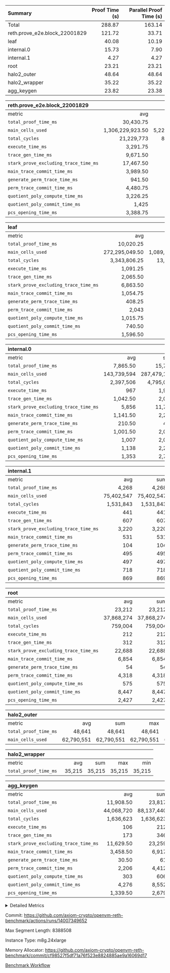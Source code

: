 | Summary | Proof Time (s) | Parallel Proof Time (s) |
|:---|---:|---:|
| Total |  288.87 |  163.14 |
| reth.prove_e2e.block_22001829 |  121.72 |  33.71 |
| leaf |  40.08 |  10.19 |
| internal.0 |  15.73 |  7.90 |
| internal.1 |  4.27 |  4.27 |
| root |  23.21 |  23.21 |
| halo2_outer |  48.64 |  48.64 |
| halo2_wrapper |  35.22 |  35.22 |
| agg_keygen |  23.82 |  23.38 |


| reth.prove_e2e.block_22001829 |||||
|:---|---:|---:|---:|---:|
|metric|avg|sum|max|min|
| `total_proof_time_ms ` |  30,430.75 |  121,723 |  33,708 |  26,040 |
| `main_cells_used     ` |  1,306,229,923.50 |  5,224,919,694 |  1,559,576,220 |  1,014,145,889 |
| `total_cycles        ` |  21,229,773 |  84,919,092 |  23,396,246 |  20,100,414 |
| `execute_time_ms     ` |  3,291.75 |  13,167 |  3,869 |  2,683 |
| `trace_gen_time_ms   ` |  9,671.50 |  38,686 |  10,341 |  9,030 |
| `stark_prove_excluding_trace_time_ms` |  17,467.50 |  69,870 |  20,353 |  14,327 |
| `main_trace_commit_time_ms` |  3,989.50 |  15,958 |  5,140 |  2,882 |
| `generate_perm_trace_time_ms` |  941.50 |  3,766 |  1,000 |  878 |
| `perm_trace_commit_time_ms` |  4,480.75 |  17,923 |  4,961 |  3,926 |
| `quotient_poly_compute_time_ms` |  3,226.25 |  12,905 |  4,223 |  2,154 |
| `quotient_poly_commit_time_ms` |  1,425 |  5,700 |  1,482 |  1,361 |
| `pcs_opening_time_ms ` |  3,388.75 |  13,555 |  3,598 |  3,112 |

| leaf |||||
|:---|---:|---:|---:|---:|
|metric|avg|sum|max|min|
| `total_proof_time_ms ` |  10,020.25 |  40,081 |  10,189 |  9,693 |
| `main_cells_used     ` |  272,295,049.50 |  1,089,180,198 |  279,937,323 |  252,503,450 |
| `total_cycles        ` |  3,343,806.25 |  13,375,225 |  3,460,943 |  3,076,782 |
| `execute_time_ms     ` |  1,091.25 |  4,365 |  1,122 |  1,016 |
| `trace_gen_time_ms   ` |  2,065.50 |  8,262 |  2,152 |  1,866 |
| `stark_prove_excluding_trace_time_ms` |  6,863.50 |  27,454 |  6,922 |  6,811 |
| `main_trace_commit_time_ms` |  1,054.75 |  4,219 |  1,076 |  1,031 |
| `generate_perm_trace_time_ms` |  408.25 |  1,633 |  421 |  394 |
| `perm_trace_commit_time_ms` |  2,043 |  8,172 |  2,079 |  2,027 |
| `quotient_poly_compute_time_ms` |  1,015.75 |  4,063 |  1,023 |  1,005 |
| `quotient_poly_commit_time_ms` |  740.50 |  2,962 |  746 |  732 |
| `pcs_opening_time_ms ` |  1,596.50 |  6,386 |  1,620 |  1,564 |

| internal.0 |||||
|:---|---:|---:|---:|---:|
|metric|avg|sum|max|min|
| `total_proof_time_ms ` |  7,865.50 |  15,731 |  7,903 |  7,828 |
| `main_cells_used     ` |  143,739,594 |  287,479,188 |  143,739,927 |  143,739,261 |
| `total_cycles        ` |  2,397,506 |  4,795,012 |  2,397,527 |  2,397,485 |
| `execute_time_ms     ` |  967 |  1,934 |  968 |  966 |
| `trace_gen_time_ms   ` |  1,042.50 |  2,085 |  1,047 |  1,038 |
| `stark_prove_excluding_trace_time_ms` |  5,856 |  11,712 |  5,890 |  5,822 |
| `main_trace_commit_time_ms` |  1,141.50 |  2,283 |  1,142 |  1,141 |
| `generate_perm_trace_time_ms` |  210.50 |  421 |  212 |  209 |
| `perm_trace_commit_time_ms` |  1,001.50 |  2,003 |  1,009 |  994 |
| `quotient_poly_compute_time_ms` |  1,007 |  2,014 |  1,007 |  1,007 |
| `quotient_poly_commit_time_ms` |  1,138 |  2,276 |  1,162 |  1,114 |
| `pcs_opening_time_ms ` |  1,353 |  2,706 |  1,353 |  1,353 |

| internal.1 |||||
|:---|---:|---:|---:|---:|
|metric|avg|sum|max|min|
| `total_proof_time_ms ` |  4,268 |  4,268 |  4,268 |  4,268 |
| `main_cells_used     ` |  75,402,547 |  75,402,547 |  75,402,547 |  75,402,547 |
| `total_cycles        ` |  1,531,843 |  1,531,843 |  1,531,843 |  1,531,843 |
| `execute_time_ms     ` |  441 |  441 |  441 |  441 |
| `trace_gen_time_ms   ` |  607 |  607 |  607 |  607 |
| `stark_prove_excluding_trace_time_ms` |  3,220 |  3,220 |  3,220 |  3,220 |
| `main_trace_commit_time_ms` |  531 |  531 |  531 |  531 |
| `generate_perm_trace_time_ms` |  104 |  104 |  104 |  104 |
| `perm_trace_commit_time_ms` |  495 |  495 |  495 |  495 |
| `quotient_poly_compute_time_ms` |  497 |  497 |  497 |  497 |
| `quotient_poly_commit_time_ms` |  718 |  718 |  718 |  718 |
| `pcs_opening_time_ms ` |  869 |  869 |  869 |  869 |

| root |||||
|:---|---:|---:|---:|---:|
|metric|avg|sum|max|min|
| `total_proof_time_ms ` |  23,212 |  23,212 |  23,212 |  23,212 |
| `main_cells_used     ` |  37,868,274 |  37,868,274 |  37,868,274 |  37,868,274 |
| `total_cycles        ` |  759,004 |  759,004 |  759,004 |  759,004 |
| `execute_time_ms     ` |  212 |  212 |  212 |  212 |
| `trace_gen_time_ms   ` |  312 |  312 |  312 |  312 |
| `stark_prove_excluding_trace_time_ms` |  22,688 |  22,688 |  22,688 |  22,688 |
| `main_trace_commit_time_ms` |  6,854 |  6,854 |  6,854 |  6,854 |
| `generate_perm_trace_time_ms` |  54 |  54 |  54 |  54 |
| `perm_trace_commit_time_ms` |  4,318 |  4,318 |  4,318 |  4,318 |
| `quotient_poly_compute_time_ms` |  575 |  575 |  575 |  575 |
| `quotient_poly_commit_time_ms` |  8,447 |  8,447 |  8,447 |  8,447 |
| `pcs_opening_time_ms ` |  2,427 |  2,427 |  2,427 |  2,427 |

| halo2_outer |||||
|:---|---:|---:|---:|---:|
|metric|avg|sum|max|min|
| `total_proof_time_ms ` |  48,641 |  48,641 |  48,641 |  48,641 |
| `main_cells_used     ` |  62,790,551 |  62,790,551 |  62,790,551 |  62,790,551 |

| halo2_wrapper |||||
|:---|---:|---:|---:|---:|
|metric|avg|sum|max|min|
| `total_proof_time_ms ` |  35,215 |  35,215 |  35,215 |  35,215 |

| agg_keygen |||||
|:---|---:|---:|---:|---:|
|metric|avg|sum|max|min|
| `total_proof_time_ms ` |  11,908.50 |  23,817 |  23,376 |  441 |
| `main_cells_used     ` |  44,068,720 |  88,137,440 |  87,209,369 |  928,071 |
| `total_cycles        ` |  1,636,623 |  1,636,623 |  1,636,623 |  1,636,623 |
| `execute_time_ms     ` |  106 |  212 |  212 |  0 |
| `trace_gen_time_ms   ` |  173 |  346 |  318 |  28 |
| `stark_prove_excluding_trace_time_ms` |  11,629.50 |  23,259 |  22,846 |  413 |
| `main_trace_commit_time_ms` |  3,458.50 |  6,917 |  6,866 |  51 |
| `generate_perm_trace_time_ms` |  30.50 |  61 |  49 |  12 |
| `perm_trace_commit_time_ms` |  2,206 |  4,412 |  4,362 |  50 |
| `quotient_poly_compute_time_ms` |  303 |  606 |  576 |  30 |
| `quotient_poly_commit_time_ms` |  4,276 |  8,552 |  8,492 |  60 |
| `pcs_opening_time_ms ` |  1,339.50 |  2,679 |  2,474 |  205 |



<details>
<summary>Detailed Metrics</summary>

| air_name | block_number | quotient_deg | interactions | constraints |
| --- | --- | --- | --- | --- |
| AccessAdapterAir<16> | 22001829 | 2 | 5 | 12 | 
| AccessAdapterAir<2> | 22001829 | 2 | 5 | 12 | 
| AccessAdapterAir<32> | 22001829 | 2 | 5 | 12 | 
| AccessAdapterAir<4> | 22001829 | 2 | 5 | 12 | 
| AccessAdapterAir<8> | 22001829 | 2 | 5 | 12 | 
| BitwiseOperationLookupAir<8> | 22001829 | 2 | 2 | 4 | 
| KeccakVmAir | 22001829 | 2 | 321 | 4,513 | 
| MemoryMerkleAir<8> | 22001829 | 2 | 4 | 39 | 
| PersistentBoundaryAir<8> | 22001829 | 2 | 3 | 7 | 
| PhantomAir | 22001829 | 2 | 3 | 5 | 
| Poseidon2PeripheryAir<BabyBearParameters>, 1> | 22001829 | 2 | 1 | 286 | 
| ProgramAir | 22001829 | 1 | 1 | 4 | 
| RangeTupleCheckerAir<2> | 22001829 | 1 | 1 | 4 | 
| Rv32HintStoreAir | 22001829 | 2 | 18 | 28 | 
| Sha256VmAir | 22001829 | 2 | 50 | 663 | 
| VariableRangeCheckerAir | 22001829 | 1 | 1 | 4 | 
| VmAirWrapper<Rv32BaseAluAdapterAir, BaseAluCoreAir<4, 8> | 22001829 | 2 | 20 | 37 | 
| VmAirWrapper<Rv32BaseAluAdapterAir, LessThanCoreAir<4, 8> | 22001829 | 2 | 18 | 40 | 
| VmAirWrapper<Rv32BaseAluAdapterAir, ShiftCoreAir<4, 8> | 22001829 | 2 | 24 | 91 | 
| VmAirWrapper<Rv32BranchAdapterAir, BranchEqualCoreAir<4> | 22001829 | 2 | 11 | 20 | 
| VmAirWrapper<Rv32BranchAdapterAir, BranchLessThanCoreAir<4, 8> | 22001829 | 2 | 13 | 35 | 
| VmAirWrapper<Rv32CondRdWriteAdapterAir, Rv32JalLuiCoreAir> | 22001829 | 2 | 10 | 18 | 
| VmAirWrapper<Rv32HeapAdapterAir<2, 32, 32>, BaseAluCoreAir<32, 8> | 22001829 | 2 | 61 | 126 | 
| VmAirWrapper<Rv32HeapAdapterAir<2, 32, 32>, LessThanCoreAir<32, 8> | 22001829 | 2 | 31 | 129 | 
| VmAirWrapper<Rv32HeapAdapterAir<2, 32, 32>, MultiplicationCoreAir<32, 8> | 22001829 | 2 | 61 | 57 | 
| VmAirWrapper<Rv32HeapAdapterAir<2, 32, 32>, ShiftCoreAir<32, 8> | 22001829 | 2 | 79 | 2,161 | 
| VmAirWrapper<Rv32HeapBranchAdapterAir<2, 32>, BranchEqualCoreAir<32> | 22001829 | 2 | 20 | 55 | 
| VmAirWrapper<Rv32HeapBranchAdapterAir<2, 32>, BranchLessThanCoreAir<32, 8> | 22001829 | 2 | 22 | 126 | 
| VmAirWrapper<Rv32IsEqualModAdapterAir<2, 1, 32, 32>, ModularIsEqualCoreAir<32, 4, 8> | 22001829 | 2 | 25 | 225 | 
| VmAirWrapper<Rv32IsEqualModAdapterAir<2, 3, 16, 48>, ModularIsEqualCoreAir<48, 4, 8> | 22001829 | 2 | 41 | 333 | 
| VmAirWrapper<Rv32JalrAdapterAir, Rv32JalrCoreAir> | 22001829 | 2 | 16 | 20 | 
| VmAirWrapper<Rv32LoadStoreAdapterAir, LoadSignExtendCoreAir<4, 8> | 22001829 | 2 | 18 | 33 | 
| VmAirWrapper<Rv32LoadStoreAdapterAir, LoadStoreCoreAir<4> | 22001829 | 2 | 17 | 40 | 
| VmAirWrapper<Rv32MultAdapterAir, DivRemCoreAir<4, 8> | 22001829 | 2 | 25 | 84 | 
| VmAirWrapper<Rv32MultAdapterAir, MulHCoreAir<4, 8> | 22001829 | 2 | 24 | 31 | 
| VmAirWrapper<Rv32MultAdapterAir, MultiplicationCoreAir<4, 8> | 22001829 | 2 | 19 | 19 | 
| VmAirWrapper<Rv32RdWriteAdapterAir, Rv32AuipcCoreAir> | 22001829 | 2 | 12 | 14 | 
| VmAirWrapper<Rv32VecHeapAdapterAir<1, 2, 2, 32, 32>, FieldExpressionCoreAir> | 22001829 | 2 | 415 | 480 | 
| VmAirWrapper<Rv32VecHeapAdapterAir<1, 6, 6, 16, 16>, FieldExpressionCoreAir> | 22001829 | 2 | 832 | 921 | 
| VmAirWrapper<Rv32VecHeapAdapterAir<2, 1, 1, 32, 32>, FieldExpressionCoreAir> | 22001829 | 2 | 158 | 190 | 
| VmAirWrapper<Rv32VecHeapAdapterAir<2, 2, 2, 32, 32>, FieldExpressionCoreAir> | 22001829 | 2 | 428 | 457 | 
| VmAirWrapper<Rv32VecHeapAdapterAir<2, 3, 3, 16, 16>, FieldExpressionCoreAir> | 22001829 | 2 | 246 | 288 | 
| VmAirWrapper<Rv32VecHeapAdapterAir<2, 6, 6, 16, 16>, FieldExpressionCoreAir> | 22001829 | 2 | 668 | 701 | 
| VmConnectorAir | 22001829 | 2 | 5 | 11 | 

| block_number | execute_time_ms |
| --- | --- |
| 22001829 | 214 | 

| group | air_name | block_number | rows | quotient_deg | prep_cols | perm_cols | main_cols | interactions | constraints | cells |
| --- | --- | --- | --- | --- | --- | --- | --- | --- | --- | --- |
| agg_keygen | AccessAdapterAir<16> | 22001829 |  | 2 |  |  |  | 5 | 12 |  | 
| agg_keygen | AccessAdapterAir<2> | 22001829 | 524,288 | 8 |  | 16 | 11 | 5 | 12 | 14,155,776 | 
| agg_keygen | AccessAdapterAir<32> | 22001829 |  | 2 |  |  |  | 5 | 12 |  | 
| agg_keygen | AccessAdapterAir<4> | 22001829 | 262,144 | 8 |  | 16 | 13 | 5 | 12 | 7,602,176 | 
| agg_keygen | AccessAdapterAir<8> | 22001829 | 8,192 | 8 |  | 16 | 17 | 5 | 12 | 270,336 | 
| agg_keygen | BitwiseOperationLookupAir<8> | 22001829 |  | 2 |  |  |  | 2 | 4 |  | 
| agg_keygen | FriReducedOpeningAir | 22001829 | 524,288 | 8 |  | 84 | 27 | 39 | 71 | 58,195,968 | 
| agg_keygen | JalRangeCheckAir | 22001829 | 65,536 | 8 |  | 28 | 12 | 9 | 14 | 2,621,440 | 
| agg_keygen | MemoryMerkleAir<8> | 22001829 |  | 2 |  |  |  | 4 | 39 |  | 
| agg_keygen | NativePoseidon2Air<BabyBearParameters>, 1> | 22001829 | 65,536 | 8 |  | 312 | 398 | 136 | 572 | 46,530,560 | 
| agg_keygen | PersistentBoundaryAir<8> | 22001829 |  | 2 |  |  |  | 3 | 7 |  | 
| agg_keygen | PhantomAir | 22001829 | 32,768 | 4 |  | 12 | 6 | 3 | 5 | 589,824 | 
| agg_keygen | Poseidon2PeripheryAir<BabyBearParameters>, 1> | 22001829 |  | 2 |  |  |  | 1 | 286 |  | 
| agg_keygen | ProgramAir | 22001829 | 131,072 | 1 |  | 8 | 10 | 1 | 4 | 2,359,296 | 
| agg_keygen | RangeTupleCheckerAir<2> | 22001829 |  | 1 |  |  |  | 1 | 4 |  | 
| agg_keygen | Rv32HintStoreAir | 22001829 |  | 2 |  |  |  | 18 | 28 |  | 
| agg_keygen | VariableRangeCheckerAir | 22001829 | 262,144 | 1 | 2 | 8 | 1 | 1 | 4 | 2,359,296 | 
| agg_keygen | VmAirWrapper<AluNativeAdapterAir, FieldArithmeticCoreAir> | 22001829 | 1,048,576 | 8 |  | 36 | 29 | 15 | 27 | 68,157,440 | 
| agg_keygen | VmAirWrapper<BranchNativeAdapterAir, BranchEqualCoreAir<1> | 22001829 | 262,144 | 8 |  | 28 | 23 | 11 | 25 | 13,369,344 | 
| agg_keygen | VmAirWrapper<NativeAdapterAir<2, 0>, PublicValuesCoreAir> | 22001829 | 64 | 8 |  | 28 | 27 | 11 | 30 | 3,520 | 
| agg_keygen | VmAirWrapper<NativeLoadStoreAdapterAir<1>, NativeLoadStoreCoreAir<1> | 22001829 | 524,288 | 8 |  | 40 | 21 | 15 | 20 | 31,981,568 | 
| agg_keygen | VmAirWrapper<NativeLoadStoreAdapterAir<4>, NativeLoadStoreCoreAir<4> | 22001829 | 131,072 | 8 |  | 40 | 27 | 15 | 20 | 8,781,824 | 
| agg_keygen | VmAirWrapper<NativeVectorizedAdapterAir<4>, FieldExtensionCoreAir> | 22001829 | 131,072 | 8 |  | 36 | 38 | 15 | 27 | 9,699,328 | 
| agg_keygen | VmAirWrapper<Rv32BaseAluAdapterAir, BaseAluCoreAir<4, 8> | 22001829 |  | 2 |  |  |  | 20 | 37 |  | 
| agg_keygen | VmAirWrapper<Rv32BaseAluAdapterAir, LessThanCoreAir<4, 8> | 22001829 |  | 2 |  |  |  | 18 | 40 |  | 
| agg_keygen | VmAirWrapper<Rv32BaseAluAdapterAir, ShiftCoreAir<4, 8> | 22001829 |  | 2 |  |  |  | 24 | 91 |  | 
| agg_keygen | VmAirWrapper<Rv32BranchAdapterAir, BranchEqualCoreAir<4> | 22001829 |  | 2 |  |  |  | 11 | 20 |  | 
| agg_keygen | VmAirWrapper<Rv32BranchAdapterAir, BranchLessThanCoreAir<4, 8> | 22001829 |  | 2 |  |  |  | 13 | 35 |  | 
| agg_keygen | VmAirWrapper<Rv32CondRdWriteAdapterAir, Rv32JalLuiCoreAir> | 22001829 |  | 2 |  |  |  | 10 | 18 |  | 
| agg_keygen | VmAirWrapper<Rv32JalrAdapterAir, Rv32JalrCoreAir> | 22001829 |  | 2 |  |  |  | 16 | 20 |  | 
| agg_keygen | VmAirWrapper<Rv32LoadStoreAdapterAir, LoadSignExtendCoreAir<4, 8> | 22001829 |  | 2 |  |  |  | 18 | 33 |  | 
| agg_keygen | VmAirWrapper<Rv32LoadStoreAdapterAir, LoadStoreCoreAir<4> | 22001829 |  | 2 |  |  |  | 17 | 40 |  | 
| agg_keygen | VmAirWrapper<Rv32MultAdapterAir, DivRemCoreAir<4, 8> | 22001829 |  | 2 |  |  |  | 25 | 84 |  | 
| agg_keygen | VmAirWrapper<Rv32MultAdapterAir, MulHCoreAir<4, 8> | 22001829 |  | 2 |  |  |  | 24 | 31 |  | 
| agg_keygen | VmAirWrapper<Rv32MultAdapterAir, MultiplicationCoreAir<4, 8> | 22001829 |  | 2 |  |  |  | 19 | 19 |  | 
| agg_keygen | VmAirWrapper<Rv32RdWriteAdapterAir, Rv32AuipcCoreAir> | 22001829 |  | 2 |  |  |  | 12 | 14 |  | 
| agg_keygen | VmConnectorAir | 22001829 | 2 | 8 | 1 | 16 | 5 | 5 | 11 | 42 | 
| agg_keygen | VolatileBoundaryAir | 22001829 | 131,072 | 8 |  | 20 | 12 | 7 | 19 | 4,194,304 | 

| group | air_name | block_number | idx | rows | prep_cols | perm_cols | main_cols | cells |
| --- | --- | --- | --- | --- | --- | --- | --- | --- |
| internal.0 | AccessAdapterAir<2> | 22001829 | 0 | 1,048,576 |  | 12 | 11 | 24,117,248 | 
| internal.0 | AccessAdapterAir<2> | 22001829 | 1 | 1,048,576 |  | 12 | 11 | 24,117,248 | 
| internal.0 | AccessAdapterAir<4> | 22001829 | 0 | 262,144 |  | 12 | 13 | 6,553,600 | 
| internal.0 | AccessAdapterAir<4> | 22001829 | 1 | 262,144 |  | 12 | 13 | 6,553,600 | 
| internal.0 | AccessAdapterAir<8> | 22001829 | 0 | 8,192 |  | 12 | 17 | 237,568 | 
| internal.0 | AccessAdapterAir<8> | 22001829 | 1 | 8,192 |  | 12 | 17 | 237,568 | 
| internal.0 | FriReducedOpeningAir | 22001829 | 0 | 1,048,576 |  | 44 | 27 | 74,448,896 | 
| internal.0 | FriReducedOpeningAir | 22001829 | 1 | 1,048,576 |  | 44 | 27 | 74,448,896 | 
| internal.0 | JalRangeCheckAir | 22001829 | 0 | 131,072 |  | 16 | 12 | 3,670,016 | 
| internal.0 | JalRangeCheckAir | 22001829 | 1 | 131,072 |  | 16 | 12 | 3,670,016 | 
| internal.0 | NativePoseidon2Air<BabyBearParameters>, 1> | 22001829 | 0 | 262,144 |  | 160 | 398 | 146,276,352 | 
| internal.0 | NativePoseidon2Air<BabyBearParameters>, 1> | 22001829 | 1 | 262,144 |  | 160 | 398 | 146,276,352 | 
| internal.0 | PhantomAir | 22001829 | 0 | 65,536 |  | 8 | 6 | 917,504 | 
| internal.0 | PhantomAir | 22001829 | 1 | 65,536 |  | 8 | 6 | 917,504 | 
| internal.0 | ProgramAir | 22001829 | 0 | 131,072 |  | 8 | 10 | 2,359,296 | 
| internal.0 | ProgramAir | 22001829 | 1 | 131,072 |  | 8 | 10 | 2,359,296 | 
| internal.0 | VariableRangeCheckerAir | 22001829 | 0 | 262,144 | 2 | 8 | 1 | 2,359,296 | 
| internal.0 | VariableRangeCheckerAir | 22001829 | 1 | 262,144 | 2 | 8 | 1 | 2,359,296 | 
| internal.0 | VmAirWrapper<AluNativeAdapterAir, FieldArithmeticCoreAir> | 22001829 | 0 | 2,097,152 |  | 20 | 29 | 102,760,448 | 
| internal.0 | VmAirWrapper<AluNativeAdapterAir, FieldArithmeticCoreAir> | 22001829 | 1 | 2,097,152 |  | 20 | 29 | 102,760,448 | 
| internal.0 | VmAirWrapper<BranchNativeAdapterAir, BranchEqualCoreAir<1> | 22001829 | 0 | 262,144 |  | 16 | 23 | 10,223,616 | 
| internal.0 | VmAirWrapper<BranchNativeAdapterAir, BranchEqualCoreAir<1> | 22001829 | 1 | 262,144 |  | 16 | 23 | 10,223,616 | 
| internal.0 | VmAirWrapper<NativeAdapterAir<2, 0>, PublicValuesCoreAir> | 22001829 | 0 | 64 |  | 16 | 23 | 2,496 | 
| internal.0 | VmAirWrapper<NativeAdapterAir<2, 0>, PublicValuesCoreAir> | 22001829 | 1 | 64 |  | 16 | 23 | 2,496 | 
| internal.0 | VmAirWrapper<NativeLoadStoreAdapterAir<1>, NativeLoadStoreCoreAir<1> | 22001829 | 0 | 524,288 |  | 24 | 21 | 23,592,960 | 
| internal.0 | VmAirWrapper<NativeLoadStoreAdapterAir<1>, NativeLoadStoreCoreAir<1> | 22001829 | 1 | 524,288 |  | 24 | 21 | 23,592,960 | 
| internal.0 | VmAirWrapper<NativeLoadStoreAdapterAir<4>, NativeLoadStoreCoreAir<4> | 22001829 | 0 | 262,144 |  | 24 | 27 | 13,369,344 | 
| internal.0 | VmAirWrapper<NativeLoadStoreAdapterAir<4>, NativeLoadStoreCoreAir<4> | 22001829 | 1 | 262,144 |  | 24 | 27 | 13,369,344 | 
| internal.0 | VmAirWrapper<NativeVectorizedAdapterAir<4>, FieldExtensionCoreAir> | 22001829 | 0 | 262,144 |  | 20 | 38 | 15,204,352 | 
| internal.0 | VmAirWrapper<NativeVectorizedAdapterAir<4>, FieldExtensionCoreAir> | 22001829 | 1 | 262,144 |  | 20 | 38 | 15,204,352 | 
| internal.0 | VmConnectorAir | 22001829 | 0 | 2 | 1 | 12 | 5 | 34 | 
| internal.0 | VmConnectorAir | 22001829 | 1 | 2 | 1 | 12 | 5 | 34 | 
| internal.0 | VolatileBoundaryAir | 22001829 | 0 | 262,144 |  | 12 | 12 | 6,291,456 | 
| internal.0 | VolatileBoundaryAir | 22001829 | 1 | 262,144 |  | 12 | 12 | 6,291,456 | 
| internal.1 | AccessAdapterAir<2> | 22001829 | 2 | 524,288 |  | 12 | 11 | 12,058,624 | 
| internal.1 | AccessAdapterAir<4> | 22001829 | 2 | 262,144 |  | 12 | 13 | 6,553,600 | 
| internal.1 | AccessAdapterAir<8> | 22001829 | 2 | 8,192 |  | 12 | 17 | 237,568 | 
| internal.1 | FriReducedOpeningAir | 22001829 | 2 | 262,144 |  | 44 | 27 | 18,612,224 | 
| internal.1 | JalRangeCheckAir | 22001829 | 2 | 65,536 |  | 16 | 12 | 1,835,008 | 
| internal.1 | NativePoseidon2Air<BabyBearParameters>, 1> | 22001829 | 2 | 65,536 |  | 160 | 398 | 36,569,088 | 
| internal.1 | PhantomAir | 22001829 | 2 | 16,384 |  | 8 | 6 | 229,376 | 
| internal.1 | ProgramAir | 22001829 | 2 | 131,072 |  | 8 | 10 | 2,359,296 | 
| internal.1 | VariableRangeCheckerAir | 22001829 | 2 | 262,144 | 2 | 8 | 1 | 2,359,296 | 
| internal.1 | VmAirWrapper<AluNativeAdapterAir, FieldArithmeticCoreAir> | 22001829 | 2 | 1,048,576 |  | 20 | 29 | 51,380,224 | 
| internal.1 | VmAirWrapper<BranchNativeAdapterAir, BranchEqualCoreAir<1> | 22001829 | 2 | 262,144 |  | 16 | 23 | 10,223,616 | 
| internal.1 | VmAirWrapper<NativeAdapterAir<2, 0>, PublicValuesCoreAir> | 22001829 | 2 | 64 |  | 16 | 23 | 2,496 | 
| internal.1 | VmAirWrapper<NativeLoadStoreAdapterAir<1>, NativeLoadStoreCoreAir<1> | 22001829 | 2 | 524,288 |  | 24 | 21 | 23,592,960 | 
| internal.1 | VmAirWrapper<NativeLoadStoreAdapterAir<4>, NativeLoadStoreCoreAir<4> | 22001829 | 2 | 131,072 |  | 24 | 27 | 6,684,672 | 
| internal.1 | VmAirWrapper<NativeVectorizedAdapterAir<4>, FieldExtensionCoreAir> | 22001829 | 2 | 131,072 |  | 20 | 38 | 7,602,176 | 
| internal.1 | VmConnectorAir | 22001829 | 2 | 2 | 1 | 12 | 5 | 34 | 
| internal.1 | VolatileBoundaryAir | 22001829 | 2 | 131,072 |  | 12 | 12 | 3,145,728 | 
| leaf | AccessAdapterAir<2> | 22001829 | 0 | 2,097,152 |  | 16 | 11 | 56,623,104 | 
| leaf | AccessAdapterAir<2> | 22001829 | 1 | 2,097,152 |  | 16 | 11 | 56,623,104 | 
| leaf | AccessAdapterAir<2> | 22001829 | 2 | 2,097,152 |  | 16 | 11 | 56,623,104 | 
| leaf | AccessAdapterAir<2> | 22001829 | 3 | 2,097,152 |  | 16 | 11 | 56,623,104 | 
| leaf | AccessAdapterAir<4> | 22001829 | 0 | 1,048,576 |  | 16 | 13 | 30,408,704 | 
| leaf | AccessAdapterAir<4> | 22001829 | 1 | 1,048,576 |  | 16 | 13 | 30,408,704 | 
| leaf | AccessAdapterAir<4> | 22001829 | 2 | 1,048,576 |  | 16 | 13 | 30,408,704 | 
| leaf | AccessAdapterAir<4> | 22001829 | 3 | 1,048,576 |  | 16 | 13 | 30,408,704 | 
| leaf | AccessAdapterAir<8> | 22001829 | 0 | 32,768 |  | 16 | 17 | 1,081,344 | 
| leaf | AccessAdapterAir<8> | 22001829 | 1 | 32,768 |  | 16 | 17 | 1,081,344 | 
| leaf | AccessAdapterAir<8> | 22001829 | 2 | 32,768 |  | 16 | 17 | 1,081,344 | 
| leaf | AccessAdapterAir<8> | 22001829 | 3 | 32,768 |  | 16 | 17 | 1,081,344 | 
| leaf | FriReducedOpeningAir | 22001829 | 0 | 4,194,304 |  | 84 | 27 | 465,567,744 | 
| leaf | FriReducedOpeningAir | 22001829 | 1 | 4,194,304 |  | 84 | 27 | 465,567,744 | 
| leaf | FriReducedOpeningAir | 22001829 | 2 | 4,194,304 |  | 84 | 27 | 465,567,744 | 
| leaf | FriReducedOpeningAir | 22001829 | 3 | 4,194,304 |  | 84 | 27 | 465,567,744 | 
| leaf | JalRangeCheckAir | 22001829 | 0 | 65,536 |  | 28 | 12 | 2,621,440 | 
| leaf | JalRangeCheckAir | 22001829 | 1 | 65,536 |  | 28 | 12 | 2,621,440 | 
| leaf | JalRangeCheckAir | 22001829 | 2 | 65,536 |  | 28 | 12 | 2,621,440 | 
| leaf | JalRangeCheckAir | 22001829 | 3 | 65,536 |  | 28 | 12 | 2,621,440 | 
| leaf | NativePoseidon2Air<BabyBearParameters>, 1> | 22001829 | 0 | 262,144 |  | 312 | 398 | 186,122,240 | 
| leaf | NativePoseidon2Air<BabyBearParameters>, 1> | 22001829 | 1 | 262,144 |  | 312 | 398 | 186,122,240 | 
| leaf | NativePoseidon2Air<BabyBearParameters>, 1> | 22001829 | 2 | 262,144 |  | 312 | 398 | 186,122,240 | 
| leaf | NativePoseidon2Air<BabyBearParameters>, 1> | 22001829 | 3 | 262,144 |  | 312 | 398 | 186,122,240 | 
| leaf | PhantomAir | 22001829 | 0 | 32,768 |  | 12 | 6 | 589,824 | 
| leaf | PhantomAir | 22001829 | 1 | 32,768 |  | 12 | 6 | 589,824 | 
| leaf | PhantomAir | 22001829 | 2 | 32,768 |  | 12 | 6 | 589,824 | 
| leaf | PhantomAir | 22001829 | 3 | 32,768 |  | 12 | 6 | 589,824 | 
| leaf | ProgramAir | 22001829 | 0 | 2,097,152 |  | 8 | 10 | 37,748,736 | 
| leaf | ProgramAir | 22001829 | 1 | 2,097,152 |  | 8 | 10 | 37,748,736 | 
| leaf | ProgramAir | 22001829 | 2 | 2,097,152 |  | 8 | 10 | 37,748,736 | 
| leaf | ProgramAir | 22001829 | 3 | 2,097,152 |  | 8 | 10 | 37,748,736 | 
| leaf | VariableRangeCheckerAir | 22001829 | 0 | 262,144 | 2 | 8 | 1 | 2,359,296 | 
| leaf | VariableRangeCheckerAir | 22001829 | 1 | 262,144 | 2 | 8 | 1 | 2,359,296 | 
| leaf | VariableRangeCheckerAir | 22001829 | 2 | 262,144 | 2 | 8 | 1 | 2,359,296 | 
| leaf | VariableRangeCheckerAir | 22001829 | 3 | 262,144 | 2 | 8 | 1 | 2,359,296 | 
| leaf | VmAirWrapper<AluNativeAdapterAir, FieldArithmeticCoreAir> | 22001829 | 0 | 2,097,152 |  | 36 | 29 | 136,314,880 | 
| leaf | VmAirWrapper<AluNativeAdapterAir, FieldArithmeticCoreAir> | 22001829 | 1 | 2,097,152 |  | 36 | 29 | 136,314,880 | 
| leaf | VmAirWrapper<AluNativeAdapterAir, FieldArithmeticCoreAir> | 22001829 | 2 | 2,097,152 |  | 36 | 29 | 136,314,880 | 
| leaf | VmAirWrapper<AluNativeAdapterAir, FieldArithmeticCoreAir> | 22001829 | 3 | 2,097,152 |  | 36 | 29 | 136,314,880 | 
| leaf | VmAirWrapper<BranchNativeAdapterAir, BranchEqualCoreAir<1> | 22001829 | 0 | 524,288 |  | 28 | 23 | 26,738,688 | 
| leaf | VmAirWrapper<BranchNativeAdapterAir, BranchEqualCoreAir<1> | 22001829 | 1 | 524,288 |  | 28 | 23 | 26,738,688 | 
| leaf | VmAirWrapper<BranchNativeAdapterAir, BranchEqualCoreAir<1> | 22001829 | 2 | 524,288 |  | 28 | 23 | 26,738,688 | 
| leaf | VmAirWrapper<BranchNativeAdapterAir, BranchEqualCoreAir<1> | 22001829 | 3 | 524,288 |  | 28 | 23 | 26,738,688 | 
| leaf | VmAirWrapper<NativeAdapterAir<2, 0>, PublicValuesCoreAir> | 22001829 | 0 | 64 |  | 28 | 27 | 3,520 | 
| leaf | VmAirWrapper<NativeAdapterAir<2, 0>, PublicValuesCoreAir> | 22001829 | 1 | 64 |  | 28 | 27 | 3,520 | 
| leaf | VmAirWrapper<NativeAdapterAir<2, 0>, PublicValuesCoreAir> | 22001829 | 2 | 64 |  | 28 | 27 | 3,520 | 
| leaf | VmAirWrapper<NativeAdapterAir<2, 0>, PublicValuesCoreAir> | 22001829 | 3 | 64 |  | 28 | 27 | 3,520 | 
| leaf | VmAirWrapper<NativeLoadStoreAdapterAir<1>, NativeLoadStoreCoreAir<1> | 22001829 | 0 | 1,048,576 |  | 40 | 21 | 63,963,136 | 
| leaf | VmAirWrapper<NativeLoadStoreAdapterAir<1>, NativeLoadStoreCoreAir<1> | 22001829 | 1 | 1,048,576 |  | 40 | 21 | 63,963,136 | 
| leaf | VmAirWrapper<NativeLoadStoreAdapterAir<1>, NativeLoadStoreCoreAir<1> | 22001829 | 2 | 1,048,576 |  | 40 | 21 | 63,963,136 | 
| leaf | VmAirWrapper<NativeLoadStoreAdapterAir<1>, NativeLoadStoreCoreAir<1> | 22001829 | 3 | 1,048,576 |  | 40 | 21 | 63,963,136 | 
| leaf | VmAirWrapper<NativeLoadStoreAdapterAir<4>, NativeLoadStoreCoreAir<4> | 22001829 | 0 | 262,144 |  | 40 | 27 | 17,563,648 | 
| leaf | VmAirWrapper<NativeLoadStoreAdapterAir<4>, NativeLoadStoreCoreAir<4> | 22001829 | 1 | 262,144 |  | 40 | 27 | 17,563,648 | 
| leaf | VmAirWrapper<NativeLoadStoreAdapterAir<4>, NativeLoadStoreCoreAir<4> | 22001829 | 2 | 262,144 |  | 40 | 27 | 17,563,648 | 
| leaf | VmAirWrapper<NativeLoadStoreAdapterAir<4>, NativeLoadStoreCoreAir<4> | 22001829 | 3 | 262,144 |  | 40 | 27 | 17,563,648 | 
| leaf | VmAirWrapper<NativeVectorizedAdapterAir<4>, FieldExtensionCoreAir> | 22001829 | 0 | 262,144 |  | 36 | 38 | 19,398,656 | 
| leaf | VmAirWrapper<NativeVectorizedAdapterAir<4>, FieldExtensionCoreAir> | 22001829 | 1 | 524,288 |  | 36 | 38 | 38,797,312 | 
| leaf | VmAirWrapper<NativeVectorizedAdapterAir<4>, FieldExtensionCoreAir> | 22001829 | 2 | 524,288 |  | 36 | 38 | 38,797,312 | 
| leaf | VmAirWrapper<NativeVectorizedAdapterAir<4>, FieldExtensionCoreAir> | 22001829 | 3 | 524,288 |  | 36 | 38 | 38,797,312 | 
| leaf | VmConnectorAir | 22001829 | 0 | 2 | 1 | 16 | 5 | 42 | 
| leaf | VmConnectorAir | 22001829 | 1 | 2 | 1 | 16 | 5 | 42 | 
| leaf | VmConnectorAir | 22001829 | 2 | 2 | 1 | 16 | 5 | 42 | 
| leaf | VmConnectorAir | 22001829 | 3 | 2 | 1 | 16 | 5 | 42 | 
| leaf | VolatileBoundaryAir | 22001829 | 0 | 1,048,576 |  | 20 | 12 | 33,554,432 | 
| leaf | VolatileBoundaryAir | 22001829 | 1 | 1,048,576 |  | 20 | 12 | 33,554,432 | 
| leaf | VolatileBoundaryAir | 22001829 | 2 | 1,048,576 |  | 20 | 12 | 33,554,432 | 
| leaf | VolatileBoundaryAir | 22001829 | 3 | 1,048,576 |  | 20 | 12 | 33,554,432 | 
| root | AccessAdapterAir<2> | 22001829 | 0 | 262,144 |  | 8 | 11 | 4,980,736 | 
| root | AccessAdapterAir<4> | 22001829 | 0 | 131,072 |  | 8 | 13 | 2,752,512 | 
| root | AccessAdapterAir<8> | 22001829 | 0 | 4,096 |  | 8 | 17 | 102,400 | 
| root | FriReducedOpeningAir | 22001829 | 0 | 131,072 |  | 24 | 27 | 6,684,672 | 
| root | JalRangeCheckAir | 22001829 | 0 | 32,768 |  | 12 | 12 | 786,432 | 
| root | NativePoseidon2Air<BabyBearParameters>, 1> | 22001829 | 0 | 32,768 |  | 84 | 398 | 15,794,176 | 
| root | PhantomAir | 22001829 | 0 | 8,192 |  | 8 | 6 | 114,688 | 
| root | ProgramAir | 22001829 | 0 | 131,072 |  | 8 | 10 | 2,359,296 | 
| root | VariableRangeCheckerAir | 22001829 | 0 | 262,144 | 2 | 8 | 1 | 2,359,296 | 
| root | VmAirWrapper<AluNativeAdapterAir, FieldArithmeticCoreAir> | 22001829 | 0 | 524,288 |  | 12 | 29 | 21,495,808 | 
| root | VmAirWrapper<BranchNativeAdapterAir, BranchEqualCoreAir<1> | 22001829 | 0 | 131,072 |  | 12 | 23 | 4,587,520 | 
| root | VmAirWrapper<NativeAdapterAir<2, 0>, PublicValuesCoreAir> | 22001829 | 0 | 64 |  | 12 | 22 | 2,176 | 
| root | VmAirWrapper<NativeLoadStoreAdapterAir<1>, NativeLoadStoreCoreAir<1> | 22001829 | 0 | 262,144 |  | 16 | 21 | 9,699,328 | 
| root | VmAirWrapper<NativeLoadStoreAdapterAir<4>, NativeLoadStoreCoreAir<4> | 22001829 | 0 | 65,536 |  | 16 | 27 | 2,818,048 | 
| root | VmAirWrapper<NativeVectorizedAdapterAir<4>, FieldExtensionCoreAir> | 22001829 | 0 | 65,536 |  | 12 | 38 | 3,276,800 | 
| root | VmConnectorAir | 22001829 | 0 | 2 | 1 | 8 | 5 | 26 | 
| root | VolatileBoundaryAir | 22001829 | 0 | 131,072 |  | 8 | 12 | 2,621,440 | 

| group | air_name | block_number | segment | rows | prep_cols | perm_cols | main_cols | cells |
| --- | --- | --- | --- | --- | --- | --- | --- | --- |
| agg_keygen | AccessAdapterAir<16> | 22001829 | 0 | 1 |  | 16 | 25 | 41 | 
| agg_keygen | AccessAdapterAir<2> | 22001829 | 0 | 1 |  | 16 | 11 | 27 | 
| agg_keygen | AccessAdapterAir<32> | 22001829 | 0 | 1 |  | 16 | 41 | 57 | 
| agg_keygen | AccessAdapterAir<4> | 22001829 | 0 | 1 |  | 16 | 13 | 29 | 
| agg_keygen | AccessAdapterAir<8> | 22001829 | 0 | 1 |  | 16 | 17 | 33 | 
| agg_keygen | BitwiseOperationLookupAir<8> | 22001829 | 0 | 65,536 | 3 | 8 | 2 | 655,360 | 
| agg_keygen | MemoryMerkleAir<8> | 22001829 | 0 | 64 |  | 16 | 32 | 3,072 | 
| agg_keygen | PersistentBoundaryAir<8> | 22001829 | 0 | 1 |  | 12 | 20 | 32 | 
| agg_keygen | PhantomAir | 22001829 | 0 | 1 |  | 12 | 6 | 18 | 
| agg_keygen | Poseidon2PeripheryAir<BabyBearParameters>, 1> | 22001829 | 0 | 32 |  | 8 | 300 | 9,856 | 
| agg_keygen | ProgramAir | 22001829 | 0 | 1 |  | 8 | 10 | 18 | 
| agg_keygen | RangeTupleCheckerAir<2> | 22001829 | 0 | 524,288 | 2 | 8 | 1 | 4,718,592 | 
| agg_keygen | Rv32HintStoreAir | 22001829 | 0 | 1 |  | 44 | 32 | 76 | 
| agg_keygen | VariableRangeCheckerAir | 22001829 | 0 | 262,144 | 2 | 8 | 1 | 2,359,296 | 
| agg_keygen | VmAirWrapper<Rv32BaseAluAdapterAir, BaseAluCoreAir<4, 8> | 22001829 | 0 | 1 |  | 52 | 36 | 88 | 
| agg_keygen | VmAirWrapper<Rv32BaseAluAdapterAir, LessThanCoreAir<4, 8> | 22001829 | 0 | 1 |  | 40 | 37 | 77 | 
| agg_keygen | VmAirWrapper<Rv32BaseAluAdapterAir, ShiftCoreAir<4, 8> | 22001829 | 0 | 1 |  | 52 | 53 | 105 | 
| agg_keygen | VmAirWrapper<Rv32BranchAdapterAir, BranchEqualCoreAir<4> | 22001829 | 0 | 1 |  | 28 | 26 | 54 | 
| agg_keygen | VmAirWrapper<Rv32BranchAdapterAir, BranchLessThanCoreAir<4, 8> | 22001829 | 0 | 1 |  | 32 | 32 | 64 | 
| agg_keygen | VmAirWrapper<Rv32CondRdWriteAdapterAir, Rv32JalLuiCoreAir> | 22001829 | 0 | 1 |  | 28 | 18 | 46 | 
| agg_keygen | VmAirWrapper<Rv32JalrAdapterAir, Rv32JalrCoreAir> | 22001829 | 0 | 1 |  | 36 | 28 | 64 | 
| agg_keygen | VmAirWrapper<Rv32LoadStoreAdapterAir, LoadSignExtendCoreAir<4, 8> | 22001829 | 0 | 1 |  | 52 | 36 | 88 | 
| agg_keygen | VmAirWrapper<Rv32LoadStoreAdapterAir, LoadStoreCoreAir<4> | 22001829 | 0 | 1 |  | 52 | 41 | 93 | 
| agg_keygen | VmAirWrapper<Rv32MultAdapterAir, DivRemCoreAir<4, 8> | 22001829 | 0 | 1 |  | 72 | 59 | 131 | 
| agg_keygen | VmAirWrapper<Rv32MultAdapterAir, MulHCoreAir<4, 8> | 22001829 | 0 | 1 |  | 72 | 39 | 111 | 
| agg_keygen | VmAirWrapper<Rv32MultAdapterAir, MultiplicationCoreAir<4, 8> | 22001829 | 0 | 1 |  | 52 | 31 | 83 | 
| agg_keygen | VmAirWrapper<Rv32RdWriteAdapterAir, Rv32AuipcCoreAir> | 22001829 | 0 | 1 |  | 28 | 20 | 48 | 
| agg_keygen | VmConnectorAir | 22001829 | 0 | 2 | 1 | 16 | 5 | 42 | 
| reth.prove_e2e.block_22001829 | AccessAdapterAir<16> | 22001829 | 0 | 64 |  | 16 | 25 | 2,624 | 
| reth.prove_e2e.block_22001829 | AccessAdapterAir<16> | 22001829 | 1 | 262,144 |  | 16 | 25 | 10,747,904 | 
| reth.prove_e2e.block_22001829 | AccessAdapterAir<16> | 22001829 | 2 | 524,288 |  | 16 | 25 | 21,495,808 | 
| reth.prove_e2e.block_22001829 | AccessAdapterAir<16> | 22001829 | 3 | 131,072 |  | 16 | 25 | 5,373,952 | 
| reth.prove_e2e.block_22001829 | AccessAdapterAir<2> | 22001829 | 2 | 256 |  | 16 | 11 | 6,912 | 
| reth.prove_e2e.block_22001829 | AccessAdapterAir<2> | 22001829 | 3 | 131,072 |  | 16 | 11 | 3,538,944 | 
| reth.prove_e2e.block_22001829 | AccessAdapterAir<32> | 22001829 | 0 | 32 |  | 16 | 41 | 1,824 | 
| reth.prove_e2e.block_22001829 | AccessAdapterAir<32> | 22001829 | 1 | 131,072 |  | 16 | 41 | 7,471,104 | 
| reth.prove_e2e.block_22001829 | AccessAdapterAir<32> | 22001829 | 2 | 262,144 |  | 16 | 41 | 14,942,208 | 
| reth.prove_e2e.block_22001829 | AccessAdapterAir<32> | 22001829 | 3 | 65,536 |  | 16 | 41 | 3,735,552 | 
| reth.prove_e2e.block_22001829 | AccessAdapterAir<4> | 22001829 | 0 | 64 |  | 16 | 13 | 1,856 | 
| reth.prove_e2e.block_22001829 | AccessAdapterAir<4> | 22001829 | 2 | 128 |  | 16 | 13 | 3,712 | 
| reth.prove_e2e.block_22001829 | AccessAdapterAir<4> | 22001829 | 3 | 65,536 |  | 16 | 13 | 1,900,544 | 
| reth.prove_e2e.block_22001829 | AccessAdapterAir<8> | 22001829 | 0 | 1,048,576 |  | 16 | 17 | 34,603,008 | 
| reth.prove_e2e.block_22001829 | AccessAdapterAir<8> | 22001829 | 1 | 2,097,152 |  | 16 | 17 | 69,206,016 | 
| reth.prove_e2e.block_22001829 | AccessAdapterAir<8> | 22001829 | 2 | 2,097,152 |  | 16 | 17 | 69,206,016 | 
| reth.prove_e2e.block_22001829 | AccessAdapterAir<8> | 22001829 | 3 | 2,097,152 |  | 16 | 17 | 69,206,016 | 
| reth.prove_e2e.block_22001829 | BitwiseOperationLookupAir<8> | 22001829 | 0 | 65,536 | 3 | 8 | 2 | 655,360 | 
| reth.prove_e2e.block_22001829 | BitwiseOperationLookupAir<8> | 22001829 | 1 | 65,536 | 3 | 8 | 2 | 655,360 | 
| reth.prove_e2e.block_22001829 | BitwiseOperationLookupAir<8> | 22001829 | 2 | 65,536 | 3 | 8 | 2 | 655,360 | 
| reth.prove_e2e.block_22001829 | BitwiseOperationLookupAir<8> | 22001829 | 3 | 65,536 | 3 | 8 | 2 | 655,360 | 
| reth.prove_e2e.block_22001829 | KeccakVmAir | 22001829 | 0 | 1 |  | 1,056 | 3,163 | 4,219 | 
| reth.prove_e2e.block_22001829 | KeccakVmAir | 22001829 | 1 | 262,144 |  | 1,056 | 3,163 | 1,105,985,536 | 
| reth.prove_e2e.block_22001829 | KeccakVmAir | 22001829 | 2 | 16,384 |  | 1,056 | 3,163 | 69,124,096 | 
| reth.prove_e2e.block_22001829 | KeccakVmAir | 22001829 | 3 | 262,144 |  | 1,056 | 3,163 | 1,105,985,536 | 
| reth.prove_e2e.block_22001829 | MemoryMerkleAir<8> | 22001829 | 0 | 1,048,576 |  | 16 | 32 | 50,331,648 | 
| reth.prove_e2e.block_22001829 | MemoryMerkleAir<8> | 22001829 | 1 | 1,048,576 |  | 16 | 32 | 50,331,648 | 
| reth.prove_e2e.block_22001829 | MemoryMerkleAir<8> | 22001829 | 2 | 1,048,576 |  | 16 | 32 | 50,331,648 | 
| reth.prove_e2e.block_22001829 | MemoryMerkleAir<8> | 22001829 | 3 | 2,097,152 |  | 16 | 32 | 100,663,296 | 
| reth.prove_e2e.block_22001829 | PersistentBoundaryAir<8> | 22001829 | 0 | 1,048,576 |  | 12 | 20 | 33,554,432 | 
| reth.prove_e2e.block_22001829 | PersistentBoundaryAir<8> | 22001829 | 1 | 1,048,576 |  | 12 | 20 | 33,554,432 | 
| reth.prove_e2e.block_22001829 | PersistentBoundaryAir<8> | 22001829 | 2 | 1,048,576 |  | 12 | 20 | 33,554,432 | 
| reth.prove_e2e.block_22001829 | PersistentBoundaryAir<8> | 22001829 | 3 | 1,048,576 |  | 12 | 20 | 33,554,432 | 
| reth.prove_e2e.block_22001829 | PhantomAir | 22001829 | 0 | 4 |  | 12 | 6 | 72 | 
| reth.prove_e2e.block_22001829 | PhantomAir | 22001829 | 1 | 128 |  | 12 | 6 | 2,304 | 
| reth.prove_e2e.block_22001829 | PhantomAir | 22001829 | 2 | 256 |  | 12 | 6 | 4,608 | 
| reth.prove_e2e.block_22001829 | PhantomAir | 22001829 | 3 | 32 |  | 12 | 6 | 576 | 
| reth.prove_e2e.block_22001829 | Poseidon2PeripheryAir<BabyBearParameters>, 1> | 22001829 | 0 | 1,048,576 |  | 8 | 300 | 322,961,408 | 
| reth.prove_e2e.block_22001829 | Poseidon2PeripheryAir<BabyBearParameters>, 1> | 22001829 | 1 | 1,048,576 |  | 8 | 300 | 322,961,408 | 
| reth.prove_e2e.block_22001829 | Poseidon2PeripheryAir<BabyBearParameters>, 1> | 22001829 | 2 | 524,288 |  | 8 | 300 | 161,480,704 | 
| reth.prove_e2e.block_22001829 | Poseidon2PeripheryAir<BabyBearParameters>, 1> | 22001829 | 3 | 1,048,576 |  | 8 | 300 | 322,961,408 | 
| reth.prove_e2e.block_22001829 | ProgramAir | 22001829 | 0 | 1,048,576 |  | 8 | 10 | 18,874,368 | 
| reth.prove_e2e.block_22001829 | ProgramAir | 22001829 | 1 | 1,048,576 |  | 8 | 10 | 18,874,368 | 
| reth.prove_e2e.block_22001829 | ProgramAir | 22001829 | 2 | 1,048,576 |  | 8 | 10 | 18,874,368 | 
| reth.prove_e2e.block_22001829 | ProgramAir | 22001829 | 3 | 1,048,576 |  | 8 | 10 | 18,874,368 | 
| reth.prove_e2e.block_22001829 | RangeTupleCheckerAir<2> | 22001829 | 0 | 2,097,152 | 2 | 8 | 1 | 18,874,368 | 
| reth.prove_e2e.block_22001829 | RangeTupleCheckerAir<2> | 22001829 | 1 | 2,097,152 | 2 | 8 | 1 | 18,874,368 | 
| reth.prove_e2e.block_22001829 | RangeTupleCheckerAir<2> | 22001829 | 2 | 2,097,152 | 2 | 8 | 1 | 18,874,368 | 
| reth.prove_e2e.block_22001829 | RangeTupleCheckerAir<2> | 22001829 | 3 | 2,097,152 | 2 | 8 | 1 | 18,874,368 | 
| reth.prove_e2e.block_22001829 | Rv32HintStoreAir | 22001829 | 0 | 524,288 |  | 44 | 32 | 39,845,888 | 
| reth.prove_e2e.block_22001829 | Rv32HintStoreAir | 22001829 | 1 | 524,288 |  | 44 | 32 | 39,845,888 | 
| reth.prove_e2e.block_22001829 | Rv32HintStoreAir | 22001829 | 2 | 512 |  | 44 | 32 | 38,912 | 
| reth.prove_e2e.block_22001829 | Rv32HintStoreAir | 22001829 | 3 | 32 |  | 44 | 32 | 2,432 | 
| reth.prove_e2e.block_22001829 | VariableRangeCheckerAir | 22001829 | 0 | 262,144 | 2 | 8 | 1 | 2,359,296 | 
| reth.prove_e2e.block_22001829 | VariableRangeCheckerAir | 22001829 | 1 | 262,144 | 2 | 8 | 1 | 2,359,296 | 
| reth.prove_e2e.block_22001829 | VariableRangeCheckerAir | 22001829 | 2 | 262,144 | 2 | 8 | 1 | 2,359,296 | 
| reth.prove_e2e.block_22001829 | VariableRangeCheckerAir | 22001829 | 3 | 262,144 | 2 | 8 | 1 | 2,359,296 | 
| reth.prove_e2e.block_22001829 | VmAirWrapper<Rv32BaseAluAdapterAir, BaseAluCoreAir<4, 8> | 22001829 | 0 | 8,388,608 |  | 52 | 36 | 738,197,504 | 
| reth.prove_e2e.block_22001829 | VmAirWrapper<Rv32BaseAluAdapterAir, BaseAluCoreAir<4, 8> | 22001829 | 1 | 8,388,608 |  | 52 | 36 | 738,197,504 | 
| reth.prove_e2e.block_22001829 | VmAirWrapper<Rv32BaseAluAdapterAir, BaseAluCoreAir<4, 8> | 22001829 | 2 | 8,388,608 |  | 52 | 36 | 738,197,504 | 
| reth.prove_e2e.block_22001829 | VmAirWrapper<Rv32BaseAluAdapterAir, BaseAluCoreAir<4, 8> | 22001829 | 3 | 8,388,608 |  | 52 | 36 | 738,197,504 | 
| reth.prove_e2e.block_22001829 | VmAirWrapper<Rv32BaseAluAdapterAir, LessThanCoreAir<4, 8> | 22001829 | 0 | 524,288 |  | 40 | 37 | 40,370,176 | 
| reth.prove_e2e.block_22001829 | VmAirWrapper<Rv32BaseAluAdapterAir, LessThanCoreAir<4, 8> | 22001829 | 1 | 524,288 |  | 40 | 37 | 40,370,176 | 
| reth.prove_e2e.block_22001829 | VmAirWrapper<Rv32BaseAluAdapterAir, LessThanCoreAir<4, 8> | 22001829 | 2 | 524,288 |  | 40 | 37 | 40,370,176 | 
| reth.prove_e2e.block_22001829 | VmAirWrapper<Rv32BaseAluAdapterAir, LessThanCoreAir<4, 8> | 22001829 | 3 | 524,288 |  | 40 | 37 | 40,370,176 | 
| reth.prove_e2e.block_22001829 | VmAirWrapper<Rv32BaseAluAdapterAir, ShiftCoreAir<4, 8> | 22001829 | 0 | 1,048,576 |  | 52 | 53 | 110,100,480 | 
| reth.prove_e2e.block_22001829 | VmAirWrapper<Rv32BaseAluAdapterAir, ShiftCoreAir<4, 8> | 22001829 | 1 | 1,048,576 |  | 52 | 53 | 110,100,480 | 
| reth.prove_e2e.block_22001829 | VmAirWrapper<Rv32BaseAluAdapterAir, ShiftCoreAir<4, 8> | 22001829 | 2 | 2,097,152 |  | 52 | 53 | 220,200,960 | 
| reth.prove_e2e.block_22001829 | VmAirWrapper<Rv32BaseAluAdapterAir, ShiftCoreAir<4, 8> | 22001829 | 3 | 2,097,152 |  | 52 | 53 | 220,200,960 | 
| reth.prove_e2e.block_22001829 | VmAirWrapper<Rv32BranchAdapterAir, BranchEqualCoreAir<4> | 22001829 | 0 | 2,097,152 |  | 28 | 26 | 113,246,208 | 
| reth.prove_e2e.block_22001829 | VmAirWrapper<Rv32BranchAdapterAir, BranchEqualCoreAir<4> | 22001829 | 1 | 2,097,152 |  | 28 | 26 | 113,246,208 | 
| reth.prove_e2e.block_22001829 | VmAirWrapper<Rv32BranchAdapterAir, BranchEqualCoreAir<4> | 22001829 | 2 | 2,097,152 |  | 28 | 26 | 113,246,208 | 
| reth.prove_e2e.block_22001829 | VmAirWrapper<Rv32BranchAdapterAir, BranchEqualCoreAir<4> | 22001829 | 3 | 2,097,152 |  | 28 | 26 | 113,246,208 | 
| reth.prove_e2e.block_22001829 | VmAirWrapper<Rv32BranchAdapterAir, BranchLessThanCoreAir<4, 8> | 22001829 | 0 | 1,048,576 |  | 32 | 32 | 67,108,864 | 
| reth.prove_e2e.block_22001829 | VmAirWrapper<Rv32BranchAdapterAir, BranchLessThanCoreAir<4, 8> | 22001829 | 1 | 1,048,576 |  | 32 | 32 | 67,108,864 | 
| reth.prove_e2e.block_22001829 | VmAirWrapper<Rv32BranchAdapterAir, BranchLessThanCoreAir<4, 8> | 22001829 | 2 | 2,097,152 |  | 32 | 32 | 134,217,728 | 
| reth.prove_e2e.block_22001829 | VmAirWrapper<Rv32BranchAdapterAir, BranchLessThanCoreAir<4, 8> | 22001829 | 3 | 2,097,152 |  | 32 | 32 | 134,217,728 | 
| reth.prove_e2e.block_22001829 | VmAirWrapper<Rv32CondRdWriteAdapterAir, Rv32JalLuiCoreAir> | 22001829 | 0 | 1,048,576 |  | 28 | 18 | 48,234,496 | 
| reth.prove_e2e.block_22001829 | VmAirWrapper<Rv32CondRdWriteAdapterAir, Rv32JalLuiCoreAir> | 22001829 | 1 | 1,048,576 |  | 28 | 18 | 48,234,496 | 
| reth.prove_e2e.block_22001829 | VmAirWrapper<Rv32CondRdWriteAdapterAir, Rv32JalLuiCoreAir> | 22001829 | 2 | 524,288 |  | 28 | 18 | 24,117,248 | 
| reth.prove_e2e.block_22001829 | VmAirWrapper<Rv32CondRdWriteAdapterAir, Rv32JalLuiCoreAir> | 22001829 | 3 | 524,288 |  | 28 | 18 | 24,117,248 | 
| reth.prove_e2e.block_22001829 | VmAirWrapper<Rv32HeapAdapterAir<2, 32, 32>, BaseAluCoreAir<32, 8> | 22001829 | 1 | 512 |  | 192 | 168 | 184,320 | 
| reth.prove_e2e.block_22001829 | VmAirWrapper<Rv32HeapAdapterAir<2, 32, 32>, BaseAluCoreAir<32, 8> | 22001829 | 2 | 16,384 |  | 192 | 168 | 5,898,240 | 
| reth.prove_e2e.block_22001829 | VmAirWrapper<Rv32HeapAdapterAir<2, 32, 32>, BaseAluCoreAir<32, 8> | 22001829 | 3 | 8,192 |  | 192 | 168 | 2,949,120 | 
| reth.prove_e2e.block_22001829 | VmAirWrapper<Rv32HeapAdapterAir<2, 32, 32>, LessThanCoreAir<32, 8> | 22001829 | 1 | 256 |  | 68 | 169 | 60,672 | 
| reth.prove_e2e.block_22001829 | VmAirWrapper<Rv32HeapAdapterAir<2, 32, 32>, LessThanCoreAir<32, 8> | 22001829 | 2 | 8,192 |  | 68 | 169 | 1,941,504 | 
| reth.prove_e2e.block_22001829 | VmAirWrapper<Rv32HeapAdapterAir<2, 32, 32>, LessThanCoreAir<32, 8> | 22001829 | 3 | 2,048 |  | 68 | 169 | 485,376 | 
| reth.prove_e2e.block_22001829 | VmAirWrapper<Rv32HeapAdapterAir<2, 32, 32>, MultiplicationCoreAir<32, 8> | 22001829 | 1 | 32 |  | 192 | 164 | 11,392 | 
| reth.prove_e2e.block_22001829 | VmAirWrapper<Rv32HeapAdapterAir<2, 32, 32>, MultiplicationCoreAir<32, 8> | 22001829 | 2 | 1,024 |  | 192 | 164 | 364,544 | 
| reth.prove_e2e.block_22001829 | VmAirWrapper<Rv32HeapAdapterAir<2, 32, 32>, MultiplicationCoreAir<32, 8> | 22001829 | 3 | 1,024 |  | 192 | 164 | 364,544 | 
| reth.prove_e2e.block_22001829 | VmAirWrapper<Rv32HeapAdapterAir<2, 32, 32>, ShiftCoreAir<32, 8> | 22001829 | 1 | 16 |  | 164 | 241 | 6,480 | 
| reth.prove_e2e.block_22001829 | VmAirWrapper<Rv32HeapAdapterAir<2, 32, 32>, ShiftCoreAir<32, 8> | 22001829 | 2 | 2,048 |  | 164 | 241 | 829,440 | 
| reth.prove_e2e.block_22001829 | VmAirWrapper<Rv32HeapAdapterAir<2, 32, 32>, ShiftCoreAir<32, 8> | 22001829 | 3 | 1,024 |  | 164 | 241 | 414,720 | 
| reth.prove_e2e.block_22001829 | VmAirWrapper<Rv32HeapBranchAdapterAir<2, 32>, BranchEqualCoreAir<32> | 22001829 | 1 | 256 |  | 48 | 124 | 44,032 | 
| reth.prove_e2e.block_22001829 | VmAirWrapper<Rv32HeapBranchAdapterAir<2, 32>, BranchEqualCoreAir<32> | 22001829 | 2 | 16,384 |  | 48 | 124 | 2,818,048 | 
| reth.prove_e2e.block_22001829 | VmAirWrapper<Rv32HeapBranchAdapterAir<2, 32>, BranchEqualCoreAir<32> | 22001829 | 3 | 8,192 |  | 48 | 124 | 1,409,024 | 
| reth.prove_e2e.block_22001829 | VmAirWrapper<Rv32IsEqualModAdapterAir<2, 1, 32, 32>, ModularIsEqualCoreAir<32, 4, 8> | 22001829 | 0 | 1 |  | 56 | 166 | 222 | 
| reth.prove_e2e.block_22001829 | VmAirWrapper<Rv32IsEqualModAdapterAir<2, 1, 32, 32>, ModularIsEqualCoreAir<32, 4, 8> | 22001829 | 1 | 65,536 |  | 56 | 166 | 14,548,992 | 
| reth.prove_e2e.block_22001829 | VmAirWrapper<Rv32IsEqualModAdapterAir<2, 1, 32, 32>, ModularIsEqualCoreAir<32, 4, 8> | 22001829 | 2 | 32,768 |  | 56 | 166 | 7,274,496 | 
| reth.prove_e2e.block_22001829 | VmAirWrapper<Rv32IsEqualModAdapterAir<2, 1, 32, 32>, ModularIsEqualCoreAir<32, 4, 8> | 22001829 | 3 | 2,048 |  | 56 | 166 | 454,656 | 
| reth.prove_e2e.block_22001829 | VmAirWrapper<Rv32JalrAdapterAir, Rv32JalrCoreAir> | 22001829 | 0 | 524,288 |  | 36 | 28 | 33,554,432 | 
| reth.prove_e2e.block_22001829 | VmAirWrapper<Rv32JalrAdapterAir, Rv32JalrCoreAir> | 22001829 | 1 | 524,288 |  | 36 | 28 | 33,554,432 | 
| reth.prove_e2e.block_22001829 | VmAirWrapper<Rv32JalrAdapterAir, Rv32JalrCoreAir> | 22001829 | 2 | 524,288 |  | 36 | 28 | 33,554,432 | 
| reth.prove_e2e.block_22001829 | VmAirWrapper<Rv32JalrAdapterAir, Rv32JalrCoreAir> | 22001829 | 3 | 524,288 |  | 36 | 28 | 33,554,432 | 
| reth.prove_e2e.block_22001829 | VmAirWrapper<Rv32LoadStoreAdapterAir, LoadSignExtendCoreAir<4, 8> | 22001829 | 0 | 1,048,576 |  | 52 | 36 | 92,274,688 | 
| reth.prove_e2e.block_22001829 | VmAirWrapper<Rv32LoadStoreAdapterAir, LoadSignExtendCoreAir<4, 8> | 22001829 | 1 | 524,288 |  | 52 | 36 | 46,137,344 | 
| reth.prove_e2e.block_22001829 | VmAirWrapper<Rv32LoadStoreAdapterAir, LoadSignExtendCoreAir<4, 8> | 22001829 | 2 | 1,048,576 |  | 52 | 36 | 92,274,688 | 
| reth.prove_e2e.block_22001829 | VmAirWrapper<Rv32LoadStoreAdapterAir, LoadSignExtendCoreAir<4, 8> | 22001829 | 3 | 1,048,576 |  | 52 | 36 | 92,274,688 | 
| reth.prove_e2e.block_22001829 | VmAirWrapper<Rv32LoadStoreAdapterAir, LoadStoreCoreAir<4> | 22001829 | 0 | 8,388,608 |  | 52 | 41 | 780,140,544 | 
| reth.prove_e2e.block_22001829 | VmAirWrapper<Rv32LoadStoreAdapterAir, LoadStoreCoreAir<4> | 22001829 | 1 | 8,388,608 |  | 52 | 41 | 780,140,544 | 
| reth.prove_e2e.block_22001829 | VmAirWrapper<Rv32LoadStoreAdapterAir, LoadStoreCoreAir<4> | 22001829 | 2 | 8,388,608 |  | 52 | 41 | 780,140,544 | 
| reth.prove_e2e.block_22001829 | VmAirWrapper<Rv32LoadStoreAdapterAir, LoadStoreCoreAir<4> | 22001829 | 3 | 8,388,608 |  | 52 | 41 | 780,140,544 | 
| reth.prove_e2e.block_22001829 | VmAirWrapper<Rv32MultAdapterAir, DivRemCoreAir<4, 8> | 22001829 | 1 | 64 |  | 72 | 59 | 8,384 | 
| reth.prove_e2e.block_22001829 | VmAirWrapper<Rv32MultAdapterAir, DivRemCoreAir<4, 8> | 22001829 | 2 | 128 |  | 72 | 59 | 16,768 | 
| reth.prove_e2e.block_22001829 | VmAirWrapper<Rv32MultAdapterAir, DivRemCoreAir<4, 8> | 22001829 | 3 | 128 |  | 72 | 59 | 16,768 | 
| reth.prove_e2e.block_22001829 | VmAirWrapper<Rv32MultAdapterAir, MulHCoreAir<4, 8> | 22001829 | 0 | 512 |  | 72 | 39 | 56,832 | 
| reth.prove_e2e.block_22001829 | VmAirWrapper<Rv32MultAdapterAir, MulHCoreAir<4, 8> | 22001829 | 1 | 32,768 |  | 72 | 39 | 3,637,248 | 
| reth.prove_e2e.block_22001829 | VmAirWrapper<Rv32MultAdapterAir, MulHCoreAir<4, 8> | 22001829 | 2 | 131,072 |  | 72 | 39 | 14,548,992 | 
| reth.prove_e2e.block_22001829 | VmAirWrapper<Rv32MultAdapterAir, MulHCoreAir<4, 8> | 22001829 | 3 | 65,536 |  | 72 | 39 | 7,274,496 | 
| reth.prove_e2e.block_22001829 | VmAirWrapper<Rv32MultAdapterAir, MultiplicationCoreAir<4, 8> | 22001829 | 0 | 1,024 |  | 52 | 31 | 84,992 | 
| reth.prove_e2e.block_22001829 | VmAirWrapper<Rv32MultAdapterAir, MultiplicationCoreAir<4, 8> | 22001829 | 1 | 131,072 |  | 52 | 31 | 10,878,976 | 
| reth.prove_e2e.block_22001829 | VmAirWrapper<Rv32MultAdapterAir, MultiplicationCoreAir<4, 8> | 22001829 | 2 | 262,144 |  | 52 | 31 | 21,757,952 | 
| reth.prove_e2e.block_22001829 | VmAirWrapper<Rv32MultAdapterAir, MultiplicationCoreAir<4, 8> | 22001829 | 3 | 262,144 |  | 52 | 31 | 21,757,952 | 
| reth.prove_e2e.block_22001829 | VmAirWrapper<Rv32RdWriteAdapterAir, Rv32AuipcCoreAir> | 22001829 | 0 | 262,144 |  | 28 | 20 | 12,582,912 | 
| reth.prove_e2e.block_22001829 | VmAirWrapper<Rv32RdWriteAdapterAir, Rv32AuipcCoreAir> | 22001829 | 1 | 262,144 |  | 28 | 20 | 12,582,912 | 
| reth.prove_e2e.block_22001829 | VmAirWrapper<Rv32RdWriteAdapterAir, Rv32AuipcCoreAir> | 22001829 | 2 | 131,072 |  | 28 | 20 | 6,291,456 | 
| reth.prove_e2e.block_22001829 | VmAirWrapper<Rv32RdWriteAdapterAir, Rv32AuipcCoreAir> | 22001829 | 3 | 131,072 |  | 28 | 20 | 6,291,456 | 
| reth.prove_e2e.block_22001829 | VmAirWrapper<Rv32VecHeapAdapterAir<1, 2, 2, 32, 32>, FieldExpressionCoreAir> | 22001829 | 0 | 1 |  | 836 | 547 | 1,383 | 
| reth.prove_e2e.block_22001829 | VmAirWrapper<Rv32VecHeapAdapterAir<1, 2, 2, 32, 32>, FieldExpressionCoreAir> | 22001829 | 1 | 32,768 |  | 836 | 547 | 45,318,144 | 
| reth.prove_e2e.block_22001829 | VmAirWrapper<Rv32VecHeapAdapterAir<1, 2, 2, 32, 32>, FieldExpressionCoreAir> | 22001829 | 2 | 16,384 |  | 836 | 547 | 22,659,072 | 
| reth.prove_e2e.block_22001829 | VmAirWrapper<Rv32VecHeapAdapterAir<1, 2, 2, 32, 32>, FieldExpressionCoreAir> | 22001829 | 3 | 1,024 |  | 836 | 547 | 1,416,192 | 
| reth.prove_e2e.block_22001829 | VmAirWrapper<Rv32VecHeapAdapterAir<2, 1, 1, 32, 32>, FieldExpressionCoreAir> | 22001829 | 0 | 1 |  | 320 | 263 | 583 | 
| reth.prove_e2e.block_22001829 | VmAirWrapper<Rv32VecHeapAdapterAir<2, 1, 1, 32, 32>, FieldExpressionCoreAir> | 22001829 | 1 | 512 |  | 320 | 263 | 298,496 | 
| reth.prove_e2e.block_22001829 | VmAirWrapper<Rv32VecHeapAdapterAir<2, 1, 1, 32, 32>, FieldExpressionCoreAir> | 22001829 | 2 | 256 |  | 320 | 263 | 149,248 | 
| reth.prove_e2e.block_22001829 | VmAirWrapper<Rv32VecHeapAdapterAir<2, 1, 1, 32, 32>, FieldExpressionCoreAir> | 22001829 | 3 | 16 |  | 320 | 263 | 9,328 | 
| reth.prove_e2e.block_22001829 | VmAirWrapper<Rv32VecHeapAdapterAir<2, 2, 2, 32, 32>, FieldExpressionCoreAir> | 22001829 | 0 | 1 |  | 860 | 625 | 1,485 | 
| reth.prove_e2e.block_22001829 | VmAirWrapper<Rv32VecHeapAdapterAir<2, 2, 2, 32, 32>, FieldExpressionCoreAir> | 22001829 | 1 | 16,384 |  | 860 | 625 | 24,330,240 | 
| reth.prove_e2e.block_22001829 | VmAirWrapper<Rv32VecHeapAdapterAir<2, 2, 2, 32, 32>, FieldExpressionCoreAir> | 22001829 | 2 | 8,192 |  | 860 | 625 | 12,165,120 | 
| reth.prove_e2e.block_22001829 | VmAirWrapper<Rv32VecHeapAdapterAir<2, 2, 2, 32, 32>, FieldExpressionCoreAir> | 22001829 | 3 | 512 |  | 860 | 625 | 760,320 | 
| reth.prove_e2e.block_22001829 | VmConnectorAir | 22001829 | 0 | 2 | 1 | 16 | 5 | 42 | 
| reth.prove_e2e.block_22001829 | VmConnectorAir | 22001829 | 1 | 2 | 1 | 16 | 5 | 42 | 
| reth.prove_e2e.block_22001829 | VmConnectorAir | 22001829 | 2 | 2 | 1 | 16 | 5 | 42 | 
| reth.prove_e2e.block_22001829 | VmConnectorAir | 22001829 | 3 | 2 | 1 | 16 | 5 | 42 | 

| group | block_number | trace_gen_time_ms | total_proof_time_ms | total_cycles | total_cells | stark_prove_excluding_trace_time_ms | quotient_poly_compute_time_ms | quotient_poly_commit_time_ms | perm_trace_commit_time_ms | pcs_opening_time_ms | num_segments | main_trace_commit_time_ms | main_cells_used | halo2_total_cells | halo2_keygen_time_ms | generate_perm_trace_time_ms | execute_time_ms |
| --- | --- | --- | --- | --- | --- | --- | --- | --- | --- | --- | --- | --- | --- | --- | --- | --- | --- |
| agg_keygen | 22001829 | 318 | 23,376 | 1,636,623 | 270,872,042 | 22,846 | 576 | 8,492 | 4,362 | 2,474 | 1 | 6,866 | 87,209,369 | 8,037,489 | 18,024 | 49 | 212 | 
| halo2_outer | 22001829 |  | 48,641 |  |  |  |  |  |  |  |  |  | 62,790,551 |  |  |  |  | 
| halo2_wrapper | 22001829 |  | 35,215 |  |  |  |  |  |  |  |  |  |  |  |  |  |  | 
| reth.prove_e2e.block_22001829 | 22001829 |  |  |  |  |  |  |  |  |  | 4 |  |  |  |  |  |  | 

| group | block_number | cell_tracker_span | simple_advice_cells | lookup_advice_cells | fixed_cells |
| --- | --- | --- | --- | --- | --- |
| agg_keygen | 22001829 | VerifierProgram | 480,299 | 155,123 | 157,313 | 
| agg_keygen | 22001829 | VerifierProgram;CheckTraceHeightConstraints | 4,789 | 972 | 1,738 | 
| agg_keygen | 22001829 | VerifierProgram;PoseidonCell | 22,050 |  | 6,525 | 
| agg_keygen | 22001829 | VerifierProgram;stage-c-build-rounds | 19,526 | 2,717 | 6,696 | 
| agg_keygen | 22001829 | VerifierProgram;stage-c-build-rounds;PoseidonCell | 46,550 |  | 13,775 | 
| agg_keygen | 22001829 | VerifierProgram;stage-d-verify-pcs | 1,365,246 | 211,617 | 481,258 | 
| agg_keygen | 22001829 | VerifierProgram;stage-d-verify-pcs;PoseidonCell | 3,839,150 |  | 1,136,075 | 
| agg_keygen | 22001829 | VerifierProgram;stage-d-verify-pcs;stage-d-verifier-verify | 45,125 | 5,543 | 19,412 | 
| agg_keygen | 22001829 | VerifierProgram;stage-d-verify-pcs;stage-d-verifier-verify;PoseidonCell | 68,600 |  | 20,300 | 
| agg_keygen | 22001829 | VerifierProgram;stage-d-verify-pcs;stage-d-verifier-verify;cache-generator-powers | 66,304 | 11,396 | 20,384 | 
| agg_keygen | 22001829 | VerifierProgram;stage-d-verify-pcs;stage-d-verifier-verify;compute-reduced-opening;single-reduced-opening-eval | 7,994,476 | 335,356 | 1,482,124 | 
| agg_keygen | 22001829 | VerifierProgram;stage-d-verify-pcs;stage-d-verifier-verify;pre-compute-rounds-context | 76,224 | 11,116 | 22,232 | 
| agg_keygen | 22001829 | VerifierProgram;stage-d-verify-pcs;stage-d-verifier-verify;verify-batch | 49,728 |  | 6,216 | 
| agg_keygen | 22001829 | VerifierProgram;stage-d-verify-pcs;stage-d-verifier-verify;verify-batch;PoseidonCell | 9,264,780 |  | 2,744,280 | 
| agg_keygen | 22001829 | VerifierProgram;stage-d-verify-pcs;stage-d-verifier-verify;verify-batch;verify-batch-reduce-fast;PoseidonCell | 8,263,864 | 237,048 | 2,580,396 | 
| agg_keygen | 22001829 | VerifierProgram;stage-d-verify-pcs;stage-d-verifier-verify;verify-query | 953,456 | 165,676 | 272,356 | 
| agg_keygen | 22001829 | VerifierProgram;stage-d-verify-pcs;stage-d-verifier-verify;verify-query;verify-batch-ext | 102,144 |  | 12,768 | 
| agg_keygen | 22001829 | VerifierProgram;stage-d-verify-pcs;stage-d-verifier-verify;verify-query;verify-batch-ext;PoseidonCell | 15,647,184 |  | 4,634,784 | 
| agg_keygen | 22001829 | VerifierProgram;stage-d-verify-pcs;stage-d-verifier-verify;verify-query;verify-batch-ext;verify-batch-reduce-fast;PoseidonCell | 1,550,612 | 56,000 | 476,812 | 
| agg_keygen | 22001829 | VerifierProgram;stage-e-verify-constraints | 9,770,542 | 1,967,337 | 3,013,652 | 

| group | block_number | idx | trace_gen_time_ms | total_proof_time_ms | total_cycles | total_cells | stark_prove_excluding_trace_time_ms | quotient_poly_compute_time_ms | quotient_poly_commit_time_ms | perm_trace_commit_time_ms | pcs_opening_time_ms | main_trace_commit_time_ms | main_cells_used | generate_perm_trace_time_ms | execute_time_ms |
| --- | --- | --- | --- | --- | --- | --- | --- | --- | --- | --- | --- | --- | --- | --- | --- |
| internal.0 | 22001829 | 0 | 1,038 | 7,828 | 2,397,485 | 432,384,482 | 5,822 | 1,007 | 1,114 | 994 | 1,353 | 1,141 | 143,739,261 | 209 | 968 | 
| internal.0 | 22001829 | 1 | 1,047 | 7,903 | 2,397,527 | 432,384,482 | 5,890 | 1,007 | 1,162 | 1,009 | 1,353 | 1,142 | 143,739,927 | 212 | 966 | 
| internal.1 | 22001829 | 2 | 607 | 4,268 | 1,531,843 | 183,445,986 | 3,220 | 497 | 718 | 495 | 869 | 531 | 75,402,547 | 104 | 441 | 
| leaf | 22001829 | 0 | 1,866 | 9,693 | 3,076,782 | 1,080,659,434 | 6,811 | 1,005 | 732 | 2,079 | 1,564 | 1,031 | 252,503,450 | 394 | 1,016 | 
| leaf | 22001829 | 1 | 2,103 | 10,074 | 3,379,032 | 1,100,058,090 | 6,859 | 1,023 | 744 | 2,032 | 1,591 | 1,055 | 276,843,096 | 410 | 1,112 | 
| leaf | 22001829 | 2 | 2,141 | 10,125 | 3,458,468 | 1,100,058,090 | 6,862 | 1,014 | 740 | 2,027 | 1,611 | 1,057 | 279,937,323 | 408 | 1,122 | 
| leaf | 22001829 | 3 | 2,152 | 10,189 | 3,460,943 | 1,100,058,090 | 6,922 | 1,021 | 746 | 2,034 | 1,620 | 1,076 | 279,896,329 | 421 | 1,115 | 
| root | 22001829 | 0 | 312 | 23,212 | 759,004 | 80,435,354 | 22,688 | 575 | 8,447 | 4,318 | 2,427 | 6,854 | 37,868,274 | 54 | 212 | 

| group | block_number | idx | trace_height_constraint | weighted_sum | threshold |
| --- | --- | --- | --- | --- | --- |
| internal.0 | 22001829 | 0 | 0 | 10,354,820 | 2,013,265,921 | 
| internal.0 | 22001829 | 0 | 1 | 60,317,952 | 2,013,265,921 | 
| internal.0 | 22001829 | 0 | 2 | 5,177,410 | 2,013,265,921 | 
| internal.0 | 22001829 | 0 | 3 | 60,047,620 | 2,013,265,921 | 
| internal.0 | 22001829 | 0 | 4 | 524,288 | 2,013,265,921 | 
| internal.0 | 22001829 | 0 | 5 | 136,815,306 | 2,013,265,921 | 
| internal.0 | 22001829 | 1 | 0 | 10,354,820 | 2,013,265,921 | 
| internal.0 | 22001829 | 1 | 1 | 60,317,952 | 2,013,265,921 | 
| internal.0 | 22001829 | 1 | 2 | 5,177,410 | 2,013,265,921 | 
| internal.0 | 22001829 | 1 | 3 | 60,047,620 | 2,013,265,921 | 
| internal.0 | 22001829 | 1 | 4 | 524,288 | 2,013,265,921 | 
| internal.0 | 22001829 | 1 | 5 | 136,815,306 | 2,013,265,921 | 
| internal.1 | 22001829 | 2 | 0 | 5,144,708 | 2,013,265,921 | 
| internal.1 | 22001829 | 2 | 1 | 23,748,864 | 2,013,265,921 | 
| internal.1 | 22001829 | 2 | 2 | 2,572,354 | 2,013,265,921 | 
| internal.1 | 22001829 | 2 | 3 | 23,478,532 | 2,013,265,921 | 
| internal.1 | 22001829 | 2 | 4 | 131,072 | 2,013,265,921 | 
| internal.1 | 22001829 | 2 | 5 | 55,468,746 | 2,013,265,921 | 
| leaf | 22001829 | 0 | 0 | 18,022,532 | 2,013,265,921 | 
| leaf | 22001829 | 0 | 1 | 128,155,904 | 2,013,265,921 | 
| leaf | 22001829 | 0 | 2 | 9,011,266 | 2,013,265,921 | 
| leaf | 22001829 | 0 | 3 | 128,254,212 | 2,013,265,921 | 
| leaf | 22001829 | 0 | 4 | 524,288 | 2,013,265,921 | 
| leaf | 22001829 | 0 | 5 | 286,327,498 | 2,013,265,921 | 
| leaf | 22001829 | 1 | 0 | 18,546,820 | 2,013,265,921 | 
| leaf | 22001829 | 1 | 1 | 129,728,768 | 2,013,265,921 | 
| leaf | 22001829 | 1 | 2 | 9,273,410 | 2,013,265,921 | 
| leaf | 22001829 | 1 | 3 | 129,827,076 | 2,013,265,921 | 
| leaf | 22001829 | 1 | 4 | 524,288 | 2,013,265,921 | 
| leaf | 22001829 | 1 | 5 | 290,259,658 | 2,013,265,921 | 
| leaf | 22001829 | 2 | 0 | 18,546,820 | 2,013,265,921 | 
| leaf | 22001829 | 2 | 1 | 129,728,768 | 2,013,265,921 | 
| leaf | 22001829 | 2 | 2 | 9,273,410 | 2,013,265,921 | 
| leaf | 22001829 | 2 | 3 | 129,827,076 | 2,013,265,921 | 
| leaf | 22001829 | 2 | 4 | 524,288 | 2,013,265,921 | 
| leaf | 22001829 | 2 | 5 | 290,259,658 | 2,013,265,921 | 
| leaf | 22001829 | 3 | 0 | 18,546,820 | 2,013,265,921 | 
| leaf | 22001829 | 3 | 1 | 129,728,768 | 2,013,265,921 | 
| leaf | 22001829 | 3 | 2 | 9,273,410 | 2,013,265,921 | 
| leaf | 22001829 | 3 | 3 | 129,827,076 | 2,013,265,921 | 
| leaf | 22001829 | 3 | 4 | 524,288 | 2,013,265,921 | 
| leaf | 22001829 | 3 | 5 | 290,259,658 | 2,013,265,921 | 
| root | 22001829 | 0 | 0 | 2,252,928 | 2,013,265,921 | 
| root | 22001829 | 0 | 1 | 14,557,184 | 2,013,265,921 | 
| root | 22001829 | 0 | 2 | 1,126,464 | 2,013,265,921 | 
| root | 22001829 | 0 | 3 | 15,540,224 | 2,013,265,921 | 
| root | 22001829 | 0 | 4 | 262,144 | 2,013,265,921 | 
| root | 22001829 | 0 | 5 | 34,263,234 | 2,013,265,921 | 

| group | block_number | segment | trace_gen_time_ms | total_proof_time_ms | total_cycles | total_cells | stark_prove_excluding_trace_time_ms | quotient_poly_compute_time_ms | quotient_poly_commit_time_ms | perm_trace_commit_time_ms | pcs_opening_time_ms | main_trace_commit_time_ms | main_cells_used | generate_perm_trace_time_ms | execute_time_ms |
| --- | --- | --- | --- | --- | --- | --- | --- | --- | --- | --- | --- | --- | --- | --- | --- |
| agg_keygen | 22001829 | 0 | 28 | 441 |  | 7,747,601 | 413 | 30 | 60 | 50 | 205 | 51 | 928,071 | 12 | 0 | 
| reth.prove_e2e.block_22001829 | 22001829 | 0 | 9,030 | 26,040 | 20,100,414 | 2,558,027,801 | 14,327 | 2,154 | 1,361 | 3,926 | 3,112 | 2,882 | 1,014,145,889 | 878 | 2,683 | 
| reth.prove_e2e.block_22001829 | 22001829 | 1 | 9,421 | 33,263 | 21,133,543 | 3,770,176,186 | 19,973 | 4,105 | 1,419 | 4,961 | 3,428 | 5,045 | 1,545,879,335 | 1,000 | 3,869 | 
| reth.prove_e2e.block_22001829 | 22001829 | 2 | 9,894 | 28,712 | 23,396,246 | 2,734,139,946 | 15,217 | 2,423 | 1,438 | 4,133 | 3,417 | 2,891 | 1,105,318,250 | 899 | 3,601 | 
| reth.prove_e2e.block_22001829 | 22001829 | 3 | 10,341 | 33,708 | 20,288,889 | 3,907,619,130 | 20,353 | 4,223 | 1,482 | 4,903 | 3,598 | 5,140 | 1,559,576,220 | 989 | 3,014 | 

| group | block_number | segment | trace_height_constraint | weighted_sum | threshold |
| --- | --- | --- | --- | --- | --- |
| agg_keygen | 22001829 | 0 | 0 | 34 | 2,013,265,921 | 
| agg_keygen | 22001829 | 0 | 1 | 86 | 2,013,265,921 | 
| agg_keygen | 22001829 | 0 | 2 | 17 | 2,013,265,921 | 
| agg_keygen | 22001829 | 0 | 3 | 98 | 2,013,265,921 | 
| agg_keygen | 22001829 | 0 | 4 | 193 | 2,013,265,921 | 
| agg_keygen | 22001829 | 0 | 5 | 65 | 2,013,265,921 | 
| agg_keygen | 22001829 | 0 | 6 | 29 | 2,013,265,921 | 
| agg_keygen | 22001829 | 0 | 7 | 20 | 2,013,265,921 | 
| agg_keygen | 22001829 | 0 | 8 | 918,079 | 2,013,265,921 | 
| reth.prove_e2e.block_22001829 | 22001829 | 0 | 0 | 49,810,462 | 2,013,265,921 | 
| reth.prove_e2e.block_22001829 | 22001829 | 0 | 1 | 141,043,356 | 2,013,265,921 | 
| reth.prove_e2e.block_22001829 | 22001829 | 0 | 2 | 24,905,231 | 2,013,265,921 | 
| reth.prove_e2e.block_22001829 | 22001829 | 0 | 3 | 166,210,186 | 2,013,265,921 | 
| reth.prove_e2e.block_22001829 | 22001829 | 0 | 4 | 4,194,304 | 2,013,265,921 | 
| reth.prove_e2e.block_22001829 | 22001829 | 0 | 5 | 2,097,152 | 2,013,265,921 | 
| reth.prove_e2e.block_22001829 | 22001829 | 0 | 6 | 56,361,625 | 2,013,265,921 | 
| reth.prove_e2e.block_22001829 | 22001829 | 0 | 7 |  | 2,013,265,921 | 
| reth.prove_e2e.block_22001829 | 22001829 | 0 | 8 | 8,192 | 2,013,265,921 | 
| reth.prove_e2e.block_22001829 | 22001829 | 0 | 9 | 449,218,028 | 2,013,265,921 | 
| reth.prove_e2e.block_22001829 | 22001829 | 1 | 0 | 49,845,220 | 2,013,265,921 | 
| reth.prove_e2e.block_22001829 | 22001829 | 1 | 1 | 168,159,680 | 2,013,265,921 | 
| reth.prove_e2e.block_22001829 | 22001829 | 1 | 2 | 24,922,610 | 2,013,265,921 | 
| reth.prove_e2e.block_22001829 | 22001829 | 1 | 3 | 209,448,916 | 2,013,265,921 | 
| reth.prove_e2e.block_22001829 | 22001829 | 1 | 4 | 4,194,304 | 2,013,265,921 | 
| reth.prove_e2e.block_22001829 | 22001829 | 1 | 5 | 2,097,152 | 2,013,265,921 | 
| reth.prove_e2e.block_22001829 | 22001829 | 1 | 6 | 92,787,952 | 2,013,265,921 | 
| reth.prove_e2e.block_22001829 | 22001829 | 1 | 7 |  | 2,013,265,921 | 
| reth.prove_e2e.block_22001829 | 22001829 | 1 | 8 | 787,968 | 2,013,265,921 | 
| reth.prove_e2e.block_22001829 | 22001829 | 1 | 9 | 556,831,322 | 2,013,265,921 | 
| reth.prove_e2e.block_22001829 | 22001829 | 2 | 0 | 52,667,396 | 2,013,265,921 | 
| reth.prove_e2e.block_22001829 | 22001829 | 2 | 1 | 157,548,672 | 2,013,265,921 | 
| reth.prove_e2e.block_22001829 | 22001829 | 2 | 2 | 26,333,698 | 2,013,265,921 | 
| reth.prove_e2e.block_22001829 | 22001829 | 2 | 3 | 195,758,340 | 2,013,265,921 | 
| reth.prove_e2e.block_22001829 | 22001829 | 2 | 4 | 4,194,304 | 2,013,265,921 | 
| reth.prove_e2e.block_22001829 | 22001829 | 2 | 5 | 2,097,152 | 2,013,265,921 | 
| reth.prove_e2e.block_22001829 | 22001829 | 2 | 6 | 61,991,936 | 2,013,265,921 | 
| reth.prove_e2e.block_22001829 | 22001829 | 2 | 7 |  | 2,013,265,921 | 
| reth.prove_e2e.block_22001829 | 22001829 | 2 | 8 | 2,130,944 | 2,013,265,921 | 
| reth.prove_e2e.block_22001829 | 22001829 | 2 | 9 | 506,785,674 | 2,013,265,921 | 
| reth.prove_e2e.block_22001829 | 22001829 | 3 | 0 | 52,870,612 | 2,013,265,921 | 
| reth.prove_e2e.block_22001829 | 22001829 | 3 | 1 | 177,203,600 | 2,013,265,921 | 
| reth.prove_e2e.block_22001829 | 22001829 | 3 | 2 | 26,435,306 | 2,013,265,921 | 
| reth.prove_e2e.block_22001829 | 22001829 | 3 | 3 | 206,802,356 | 2,013,265,921 | 
| reth.prove_e2e.block_22001829 | 22001829 | 3 | 4 | 7,340,032 | 2,013,265,921 | 
| reth.prove_e2e.block_22001829 | 22001829 | 3 | 5 | 3,145,728 | 2,013,265,921 | 
| reth.prove_e2e.block_22001829 | 22001829 | 3 | 6 | 95,415,728 | 2,013,265,921 | 
| reth.prove_e2e.block_22001829 | 22001829 | 3 | 7 |  | 2,013,265,921 | 
| reth.prove_e2e.block_22001829 | 22001829 | 3 | 8 | 1,606,656 | 2,013,265,921 | 
| reth.prove_e2e.block_22001829 | 22001829 | 3 | 9 | 575,407,538 | 2,013,265,921 | 

| group | block_number | trace_height_constraint | weighted_sum | threshold |
| --- | --- | --- | --- | --- |
| agg_keygen | 22001829 | 0 | 5,701,764 | 2,013,265,921 | 
| agg_keygen | 22001829 | 1 | 28,467,456 | 2,013,265,921 | 
| agg_keygen | 22001829 | 2 | 2,850,882 | 2,013,265,921 | 
| agg_keygen | 22001829 | 3 | 28,197,124 | 2,013,265,921 | 
| agg_keygen | 22001829 | 4 | 262,144 | 2,013,265,921 | 
| agg_keygen | 22001829 | 5 | 65,741,514 | 2,013,265,921 | 

</details>


Commit: https://github.com/axiom-crypto/openvm-reth-benchmark/actions/runs/14007349652

Max Segment Length: 8388508

Instance Type: m8g.24xlarge

Memory Allocator: https://github.com/axiom-crypto/openvm-reth-benchmark/commit/cf98527f5df71a76f523e8824885ae9a16069d17

[Benchmark Workflow]()
